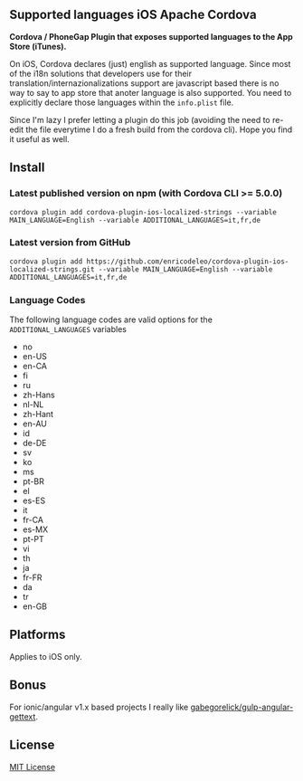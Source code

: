 ## Supported languages iOS Apache Cordova

**Cordova / PhoneGap Plugin that exposes supported languages to the App Store
(iTunes).**

On iOS, Cordova declares (just) english as supported language. Since most of the
i18n solutions that developers use for their translation/internazionalizations
support are javascript based there is no way to say to app store that anoter
language is also supported. You need to explicitly declare those languages
within the `info.plist` file.

Since I'm lazy I prefer letting a plugin do this job (avoiding the need to
re-edit the file everytime I do a fresh build from the cordova cli). Hope you
find it useful as well.

## Install

### Latest published version on npm (with Cordova CLI >= 5.0.0)

```
cordova plugin add cordova-plugin-ios-localized-strings --variable MAIN_LANGUAGE=English --variable ADDITIONAL_LANGUAGES=it,fr,de
```

### Latest version from GitHub

```
cordova plugin add https://github.com/enricodeleo/cordova-plugin-ios-localized-strings.git --variable MAIN_LANGUAGE=English --variable ADDITIONAL_LANGUAGES=it,fr,de
```


### Language Codes

The following language codes are valid options for the `ADDITIONAL_LANGUAGES` variables

- no
- en-US
- en-CA
- fi
- ru
- zh-Hans
- nl-NL
- zh-Hant
- en-AU
- id
- de-DE
- sv
- ko
- ms
- pt-BR
- el
- es-ES
- it
- fr-CA
- es-MX
- pt-PT
- vi
- th
- ja
- fr-FR
- da
- tr
- en-GB

## Platforms

Applies to iOS only.

## Bonus

For ionic/angular v1.x based projects I really like
[gabegorelick/gulp-angular-gettext](https://github.com/gabegorelick/gulp-angular-gettext).

## License

[MIT License](http://ilee.mit-license.org)
